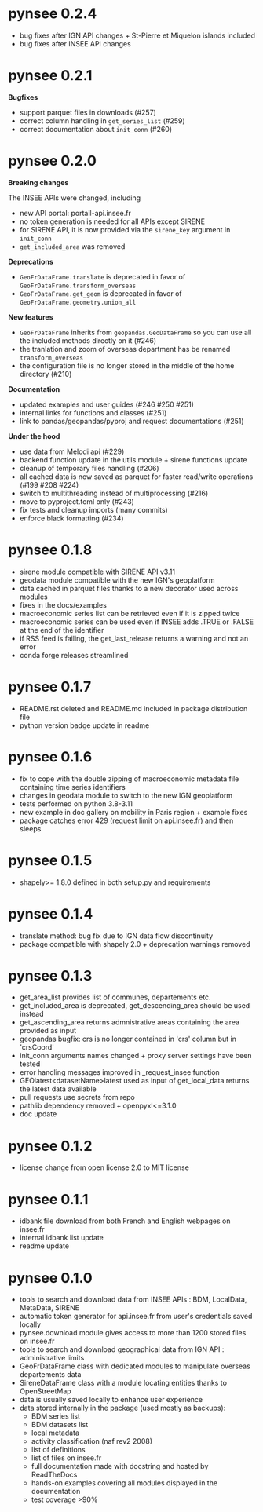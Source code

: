 # pynsee 0.2.4

* bug fixes after IGN API changes + St-Pierre et Miquelon islands included
* bug fixes after INSEE API changes 

# pynsee 0.2.1

**Bugfixes**

* support parquet files in downloads (#257)
* correct column handling in ``get_series_list`` (#259)
* correct documentation about ``init_conn`` (#260)

# pynsee 0.2.0

**Breaking changes**

The INSEE APIs were changed, including

* new API portal: portail-api.insee.fr
* no token generation is needed for all APIs except SIRENE
* for SIRENE API, it is now provided via the ``sirene_key`` argument in ``init_conn``
* ``get_included_area`` was removed

**Deprecations**

* ``GeoFrDataFrame.translate`` is deprecated in favor of ``GeoFrDataFrame.transform_overseas``
* ``GeoFrDataFrame.get_geom`` is deprecated in favor of ``GeoFrDataFrame.geometry.union_all``

**New features**

* ``GeoFrDataFrame`` inherits from ``geopandas.GeoDataFrame`` so you can use all the included methods directly on it (#246)
* the tranlation and zoom of overseas department has be renamed ``transform_overseas``
* the configuration file is no longer stored in the middle of the home directory (#210)

**Documentation**

* updated examples and user guides (#246 #250 #251)
* internal links for functions and classes (#251)
* link to pandas/geopandas/pyproj and request documentations (#251)

**Under the hood**

* use data from Melodi api (#229)
* backend function update in the utils module + sirene functions update
* cleanup of temporary files handling (#206)
* all cached data is now saved as parquet for faster read/write operations (#199 #208 #224)
* switch to multithreading instead of multiprocessing (#216)
* move to pyproject.toml only (#243)
* fix tests and cleanup imports (many commits)
* enforce black formatting (#234)

# pynsee 0.1.8

* sirene module compatible with SIRENE API v3.11
* geodata module compatible with the new IGN's geoplatform
* data cached in parquet files thanks to a new decorator used across modules
* fixes in the docs/examples
* macroeconomic series list can be retrieved even if it is zipped twice
* macroeconomic series can be used even if INSEE adds .TRUE or .FALSE at the end of the identifier
* if RSS feed is failing, the get_last_release returns a warning and not an error
* conda forge releases streamlined

# pynsee 0.1.7

* README.rst deleted and README.md included in package distribution file
* python version badge update in readme

# pynsee 0.1.6

* fix to cope with the double zipping of macroeconomic metadata file containing time series identifiers
* changes in geodata module to switch to the new IGN geoplatform
* tests performed on python 3.8-3.11
* new example in doc gallery on mobility in Paris region + example fixes
* package catches error 429 (request limit on api.insee.fr) and then sleeps

# pynsee 0.1.5

* shapely>= 1.8.0 defined in both setup.py and requirements

# pynsee 0.1.4

* translate method: bug fix due to IGN data flow discontinuity
* package compatible with shapely 2.0 + deprecation warnings removed

# pynsee 0.1.3

* get_area_list provides list of communes, departements etc.
* get_included_area is deprecated, get_descending_area should be used instead
* get_ascending_area returns admnistrative areas containing the area provided as input
* geopandas bugfix: crs is no longer contained in 'crs' column but in 'crsCoord'
* init_conn arguments names changed + proxy server settings have been tested
* error handling messages improved in _request_insee function
* GEOlatest\<datasetName\>latest used as input of get_local_data returns the latest data available
* pull requests use secrets from repo
* pathlib dependency removed + openpyxl<=3.1.0
* doc update

# pynsee 0.1.2

* license change from open license 2.0 to MIT license

# pynsee 0.1.1

* idbank file download from both French and English webpages on insee.fr
* internal idbank list update
* readme update

# pynsee 0.1.0

* tools to search and download data from INSEE APIs : BDM, LocalData, MetaData, SIRENE
* automatic token generator for api.insee.fr from user's credentials saved locally
* pynsee.download module gives access to more than 1200 stored files on insee.fr
* tools to search and download geographical data from IGN API : administrative limits
* GeoFrDataFrame class with dedicated modules to manipulate overseas departements data
* SireneDataFrame class with a module locating entities thanks to OpenStreetMap
* data is usually saved locally to enhance user experience
* data stored internally in the package (used mostly as backups):
    * BDM series list
    * BDM datasets list
    * local metadata
    * activity classification (naf rev2 2008)
    * list of definitions
    * list of files on insee.fr
    * full documentation made with docstring and hosted by ReadTheDocs
    * hands-on examples covering all modules displayed in the documentation
    * test coverage >90%
